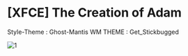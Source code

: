 # [XFCE] The Creation of Adam

Style-Theme : Ghost-Mantis
WM THEME : Get_Stickbugged


![1](https://github.com/user-attachments/assets/eeb972cc-5c66-4569-8392-56ab22b1d305)


